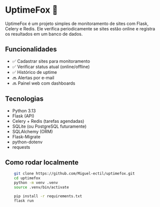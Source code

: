 # UptimeFox 🦊

UptimeFox é um projeto simples de monitoramento de sites com Flask, Celery e Redis. Ele verifica periodicamente se sites estão online e registra os resultados em um banco de dados.

## Funcionalidades

- ✅ Cadastrar sites para monitoramento
- ✅ Verificar status atual (online/offline)
- ✅ Histórico de uptime
- 🔜 Alertas por e-mail
- 🔜 Painel web com dashboards

## Tecnologias

- Python 3.13
- Flask (API)
- Celery + Redis (tarefas agendadas)
- SQLite (ou PostgreSQL futuramente)
- SQLAlchemy (ORM)
- Flask-Migrate
- python-dotenv
- requests
## Como rodar localmente

```bash
    git clone https://github.com/Miguel-ectil/uptimefox.git
    cd uptimefox
    python -m venv .venv
    source .venv/bin/activate 
```
``` bash
    pip install -r requirements.txt
    flask run